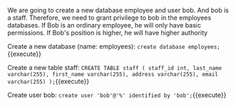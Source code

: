 We are going to create a new database employee and user bob. And bob is a staff. Therefore, we need to grant privilege to bob in the employees databases. If Bob is an ordinary employee, he will only have basic permissions. If Bob's position is higher, he will have higher authority 

Create a new database (name: employees): 
`create database employees;`{{execute}}

Create a new table staff: 
`CREATE TABLE staff ( staff_id int, last_name varchar(255), first_name varchar(255), address varchar(255), email varchar(255) );`{{execute}}

Create user bob: 
`create user 'bob'@'%' identified by 'bob';`{{execute}}

